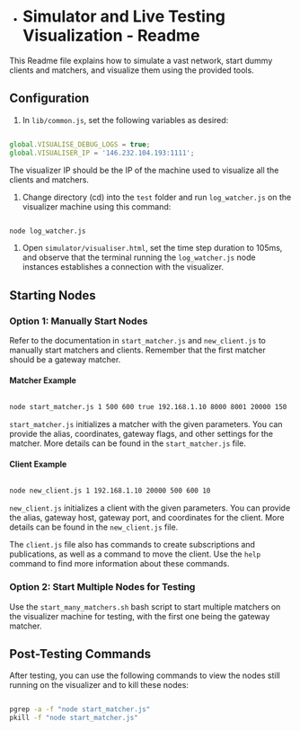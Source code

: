 - # Simulator and Live Testing Visualization - Readme

This Readme file explains how to simulate a vast network, start dummy clients and matchers, and visualize them using the provided tools.
## Configuration 
1. In `lib/common.js`, set the following variables as desired:

```javascript

global.VISUALISE_DEBUG_LOGS = true;
global.VISUALISER_IP = '146.232.104.193:1111';
```



The visualizer IP should be the IP of the machine used to visualize all the clients and matchers. 
1. Change directory (cd) into the `test` folder and run `log_watcher.js` on the visualizer machine using this command:

```bash

node log_watcher.js
```

 
1. Open `simulator/visualiser.html`, set the time step duration to 105ms, and observe that the terminal running the `log_watcher.js` node instances establishes a connection with the visualizer.
## Starting Nodes
### Option 1: Manually Start Nodes

Refer to the documentation in `start_matcher.js` and `new_client.js` to manually start matchers and clients. Remember that the first matcher should be a gateway matcher.
#### Matcher Example

```bash

node start_matcher.js 1 500 600 true 192.168.1.10 8000 8001 20000 150
```



`start_matcher.js` initializes a matcher with the given parameters. You can provide the alias, coordinates, gateway flags, and other settings for the matcher. More details can be found in the `start_matcher.js` file.
#### Client Example

```bash

node new_client.js 1 192.168.1.10 20000 500 600 10
```



`new_client.js` initializes a client with the given parameters. You can provide the alias, gateway host, gateway port, and coordinates for the client. More details can be found in the `new_client.js` file.

The `client.js` file also has commands to create subscriptions and publications, as well as a command to move the client. Use the `help` command to find more information about these commands.
### Option 2: Start Multiple Nodes for Testing

Use the `start_many_matchers.sh` bash script to start multiple matchers on the visualizer machine for testing, with the first one being the gateway matcher.
## Post-Testing Commands

After testing, you can use the following commands to view the nodes still running on the visualizer and to kill these nodes:

```bash

pgrep -a -f "node start_matcher.js"
pkill -f "node start_matcher.js"
```